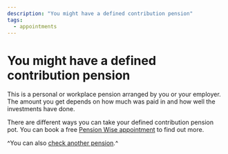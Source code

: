 ```yaml
---
description: "You might have a defined contribution pension"
tags:
  - appointments
---
```


# You might have a defined contribution pension

This is a personal or workplace pension arranged by you or your employer. The amount you get depends on how much was paid in and how well the investments have done.

There are different ways you can take your defined contribution pension pot. You can book a free [Pension Wise appointment](/appointments) to find out more.

^You can also [check another pension](pension-type).^

